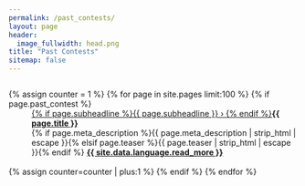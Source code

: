 ```yaml
---
permalink: /past_contests/
layout: page
header:
  image_fullwidth: head.png
title: "Past Contests"
sitemap: false
---
```

<div id="blog-index" class="row">
	<div class="small-12 columns">
		<dl class="accordion" data-accordion>
			{% assign counter = 1 %}
			{% for page in site.pages limit:100 %}
			{% if page.past_contest %}
			<dd class="accordion-navigation">
			<a href="#panel{{ counter }}">{% if page.subheadline %}{{ page.subheadline }} › {% endif %}<strong>{{ page.title }}</strong></a>
				<div id="panel{{ counter }}" class="content">
					{% if page.meta_description %}{{ page.meta_description | strip_html | escape }}{% elsif page.teaser %}{{ page.teaser | strip_html | escape }}{% endif %}
					<a href="{{ site.url }}{{ site.baseurl }}{{ page.url }}" title="Read {{ page.title | escape_once }}"><strong>{{ site.data.language.read_more }}</strong></a><br><br>
				</div>
			</dd>
			{% assign counter=counter | plus:1 %}
			{% endif %}
			{% endfor %}
		</dl>
	</div><!-- /.small-12.columns -->
</div><!-- /.row -->
